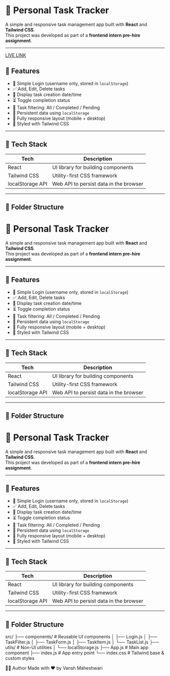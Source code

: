 # 📝 Personal Task Tracker

A simple and responsive task management app built with **React** and **Tailwind CSS**.  
This project was developed as part of a **frontend intern pre-hire assignment**.

---
<a href="https://task-scheduler-basic.vercel.app/">LIVE LINK </a>

## 📌 Features

- 🔐 Simple Login (username only, stored in `localStorage`)
- ✅ Add, Edit, Delete tasks
- 📅 Display task creation date/time
- ⏳ Toggle completion status
- 🧭 Task filtering: All / Completed / Pending
- 💾 Persistent data using `localStorage`
- 📱 Fully responsive layout (mobile + desktop)
- 🎨 Styled with Tailwind CSS

---

## 🔧 Tech Stack

| Tech             | Description                            |
|------------------|----------------------------------------|
| React            | UI library for building components     |
| Tailwind CSS     | Utility-first CSS framework            |
| localStorage API | Web API to persist data in the browser |

---

## 📁 Folder Structure

# 📝 Personal Task Tracker

A simple and responsive task management app built with **React** and **Tailwind CSS**.  
This project was developed as part of a **frontend intern pre-hire assignment**.

---

## 📌 Features

- 🔐 Simple Login (username only, stored in `localStorage`)
- ✅ Add, Edit, Delete tasks
- 📅 Display task creation date/time
- ⏳ Toggle completion status
- 🧭 Task filtering: All / Completed / Pending
- 💾 Persistent data using `localStorage`
- 📱 Fully responsive layout (mobile + desktop)
- 🎨 Styled with Tailwind CSS

---

## 🔧 Tech Stack

| Tech             | Description                            |
|------------------|----------------------------------------|
| React            | UI library for building components     |
| Tailwind CSS     | Utility-first CSS framework            |
| localStorage API | Web API to persist data in the browser |

---

## 📁 Folder Structure
# 📝 Personal Task Tracker

A simple and responsive task management app built with **React** and **Tailwind CSS**.  
This project was developed as part of a **frontend intern pre-hire assignment**.

---

## 📌 Features

- 🔐 Simple Login (username only, stored in `localStorage`)
- ✅ Add, Edit, Delete tasks
- 📅 Display task creation date/time
- ⏳ Toggle completion status
- 🧭 Task filtering: All / Completed / Pending
- 💾 Persistent data using `localStorage`
- 📱 Fully responsive layout (mobile + desktop)
- 🎨 Styled with Tailwind CSS

---

## 🔧 Tech Stack

| Tech             | Description                            |
|------------------|----------------------------------------|
| React            | UI library for building components     |
| Tailwind CSS     | Utility-first CSS framework            |
| localStorage API | Web API to persist data in the browser |

---

## 📁 Folder Structure

src/
├── components/ # Reusable UI components
│ ├── Login.js
│ ├── TaskFilter.js
│ ├── TaskForm.js
│ ├── TaskItem.js
│ └── TaskList.js
├── utils/ # Non-UI utilities
│ └── localStorage.js
├── App.js # Main app component
├── index.js # App entry point
└── index.css # Tailwind base & custom styles

👨‍💻 Author
Made with ❤️ by Vansh Maheshwari

